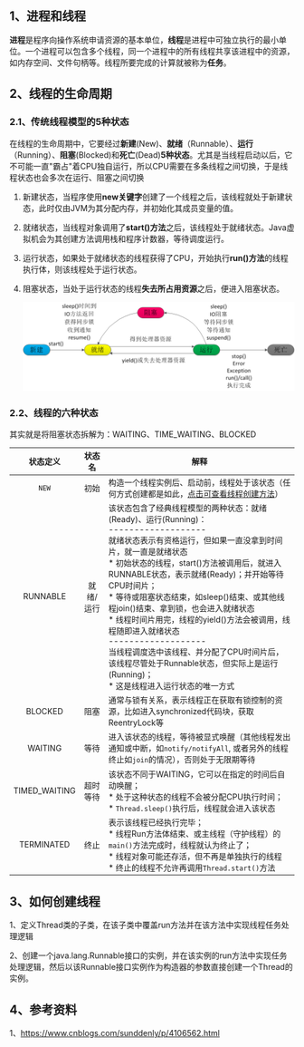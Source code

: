## 1、进程和线程

​    **进程**是程序向操作系统申请资源的基本单位，**线程**是进程中可独立执行的最小单位。一个进程可以包含多个线程，同一个进程中的所有线程共享该进程中的资源，如内存空间、文件句柄等。线程所要完成的计算就被称为**任务**。

## 2、线程的生命周期

###  2.1、传统线程模型的5种状态

​    在线程的生命周期中，它要经过**新建**(New)、**就绪**（Runnable）、**运行**（Running）、**阻塞**(Blocked)和**死亡**(Dead)**5种状态**。尤其是当线程启动以后，它不可能一直"霸占"着CPU独自运行，所以CPU需要在多条线程之间切换，于是线程状态也会多次在运行、阻塞之间切换

1.  新建状态，当程序使用**new关键字**创建了一个线程之后，该线程就处于新建状态，此时仅由JVM为其分配内存，并初始化其成员变量的值。

2. 就绪状态，当线程对象调用了**start()方法**之后，该线程处于就绪状态。Java虚拟机会为其创建方法调用栈和程序计数器，等待调度运行。

3. 运行状态，如果处于就绪状态的线程获得了CPU，开始执行**run()方法**的线程执行体，则该线程处于运行状态。

4. 阻塞状态，当处于运行状态的线程**失去所占用资源**之后，便进入阻塞状态。

   ![](../../img/多线程/12.1.png)


### 2.2、线程的六种状态

   其实就是将阻塞状态拆解为：WAITING、TIME_WAITING、BLOCKED

|   状态定义    |  状态名   | 解释                                                         |
| :-----------: | :-------: | ------------------------------------------------------------ |
|     `NEW`     |   初始    | 构造一个线程实例后、启动前，线程处于该状态（任何方式创建都是如此，[点击可查看线程创建方法](https://learn.blog.csdn.net/article/details/99677074)） |
|   RUNNABLE    | 就绪/运行 | 该状态包含了经典线程模型的两种状态：就绪(Ready)、运行(Running)：<br/>-------------------<br/>就绪状态表示有资格运行，但如果一直没拿到时间片，就一直是就绪状态<br/>* 初始状态的线程，start()方法被调用后，就进入RUNNABLE状态，表示就绪(Ready)；并开始等待CPU时间片；<br/>* 等待或阻塞状态结束，如sleep()结束、或其他线程join()结束、拿到锁，也会进入就绪状态<br/>* 线程时间片用完，线程的yield()方法会被调用，线程随即进入就绪状态<br/>-------------------<br/>当线程调度选中该线程、并分配了CPU时间片后，该线程尽管处于Runnable状态，但实际上是运行(Running)；<br/>* 这是线程进入运行状态的唯一方式<br/> |
|    BLOCKED    |   阻塞    | 通常与锁有关系，表示线程正在获取有锁控制的资源，比如进入synchronized代码块，获取ReentryLock等 |
|    WAITING    |   等待    | 进入该状态的线程，等待被显式唤醒（其他线程发出通知或中断，如`notify/notifyAll`, 或者另外的线程终止如`join`的情况），否则处于无限期等待 |
| TIMED_WAITING | 超时等待  | 该状态不同于WAITING，它可以在指定的时间后自动唤醒；<br/>* 处于这种状态的线程不会被分配CPU执行时间；<br/>* `Thread.sleep()`执行后，线程就会进入该状态 |
|  TERMINATED   |   终止    | 表示该线程已经执行完毕；<br/>* 线程Run方法体结束、或主线程（守护线程）的`main()`方法完成时，线程就认为终止了；<br/>* 线程对象可能还存活，但不再是单独执行的线程<br/>* 终止的线程不允许再调用`Thread.start()`方法 |

## 3、如何创建线程

   1、定义Thread类的子类，在该子类中覆盖run方法并在该方法中实现线程任务处理逻辑

   2、创建一个java.lang.Runnable接口的实例，并在该实例的run方法中实现任务处理逻辑，然后以该Runnable接口实例作为构造器的参数直接创建一个Thread的实例。

## 4、参考资料
1、https://www.cnblogs.com/sunddenly/p/4106562.html


